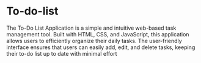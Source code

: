 # To-do-list
The To-Do List Application is a simple and intuitive web-based task management tool. Built with HTML, CSS, and JavaScript, this application allows users to efficiently organize their daily tasks. The user-friendly interface ensures that users can easily add, edit, and delete tasks, keeping their to-do list up to date with minimal effort

